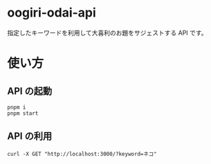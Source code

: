 # oogiri-odai-api

指定したキーワードを利用して大喜利のお題をサジェストする API です。

# 使い方

## API の起動

```
pnpm i
pnpm start
```

## API の利用

```
curl -X GET "http://localhost:3000/?keyword=ネコ"
```
